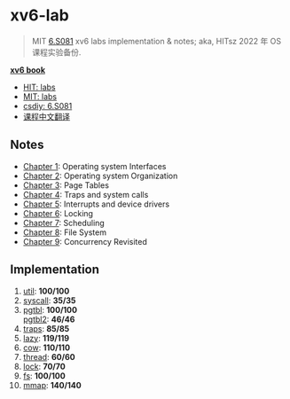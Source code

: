 # xv6-lab

> MIT [6.S081](https://pdos.csail.mit.edu/6.S081/2020/) xv6 labs implementation & notes; aka, HITsz 2022 年 OS 课程实验备份.

[**xv6 book**](./xv6-book.pdf)

* [HIT: labs](https://hitsz-cslab.gitee.io/os-labs/)
* [MIT: labs](https://pdos.csail.mit.edu/6.S081/2020/labs/)
* [csdiy: 6.S081](https://csdiy.wiki/%E6%93%8D%E4%BD%9C%E7%B3%BB%E7%BB%9F/MIT6.S081/)
* [课程中文翻译](https://mit-public-courses-cn-translatio.gitbook.io/mit6-s081)

## Notes

* [Chapter 1](./Notes/Note01.md): Operating system Interfaces
* [Chapter 2](./Notes/Note02.md): Operating system Organization
* [Chapter 3](./Notes/Note03.md): Page Tables
* [Chapter 4](./Notes/Note04.md): Traps and system calls
* [Chapter 5](./Notes/Note05.md): Interrupts and device drivers
* [Chapter 6](./Notes/Note06.md): Locking
* [Chapter 7](./Notes/Note07.md): Scheduling
* [Chapter 8](./Notes/Note08.md): File System
* [Chapter 9](./Notes/Note09.md): Concurrency Revisited

## Implementation

1. [util](https://github.com/huang-feiyu/xv6-lab/tree/util): **100/100**
2. [syscall](https://github.com/huang-feiyu/xv6-lab/tree/syscall): **35/35**
3. [pgtbl](https://github.com/huang-feiyu/xv6-lab/tree/pgtbl): **100/100**<br/>
   [pgtbl2](https://github.com/huang-feiyu/xv6-lab/tree/pgtbl2): **46/46**
4. [traps](https://github.com/huang-feiyu/xv6-lab/tree/traps): **85/85**
5. [lazy](https://github.com/huang-feiyu/xv6-lab/tree/lazy): **119/119**
6. [cow](https://github.com/huang-feiyu/xv6-lab/tree/cow): **110/110**
7. [thread](https://github.com/huang-feiyu/xv6-lab/tree/thread): **60/60**
8. [lock](https://github.com/huang-feiyu/xv6-lab/tree/lock): **70/70**
9. [fs](https://github.com/huang-feiyu/xv6-lab/tree/fs): **100/100**
10. [mmap](https://github.com/huang-feiyu/xv6-lab/tree/mmap): **140/140**

